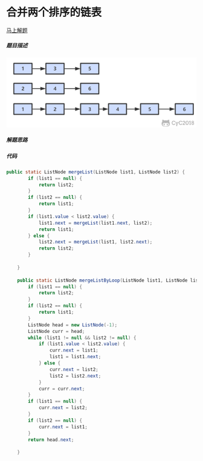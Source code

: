 合并两个排序的链表
====
[马上解题](https://www.nowcoder.com/practice/d8b6b4358f774294a89de2a6ac4d9337?tpId=13&tqId=11169&tPage=1&rp=1&ru=/ta/coding-interviews&qru=/ta/coding-interviews/question-ranking)

##### 题目描述   
![合并两个排序的链表](/doc/algorithm/pic/合并两个排序的链表题目描述.png)

##### 解题思路

##### 代码
```java
public static ListNode mergeList(ListNode list1, ListNode list2) {
        if (list1 == null) {
            return list2;
        }
        if (list2 == null) {
            return list1;
        }
        if (list1.value < list2.value) {
            list1.next = mergeList(list1.next, list2);
            return list1;
        } else {
            list2.next = mergeList(list1, list2.next);
            return list2;
        }

    }

    public static ListNode mergeListByLoop(ListNode list1, ListNode list2) {
        if (list1 == null) {
            return list2;
        }
        if (list2 == null) {
            return list1;
        }
        ListNode head = new ListNode(-1);
        ListNode curr = head;
        while (list1 != null && list2 != null) {
            if (list1.value < list2.value) {
                curr.next = list1;
                list1 = list1.next;
            } else {
                curr.next = list2;
                list2 = list2.next;
            }
            curr = curr.next;
        }
        if (list1 == null) {
            curr.next = list2;
        }
        if (list2 == null) {
            curr.next = list1;
        }
        return head.next;

    }
```
